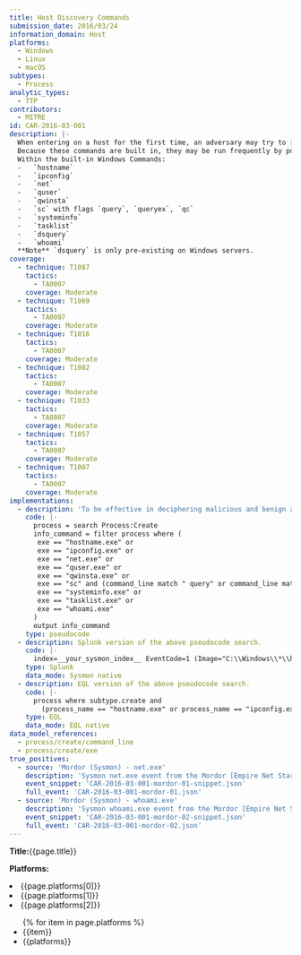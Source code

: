 ```yaml
---
title: Host Discovery Commands
submission_date: 2016/03/24
information_domain: Host
platforms:
  - Windows
  - Linux
  - macOS
subtypes:
  - Process
analytic_types:
  - TTP
contributors:
  - MITRE
id: CAR-2016-03-001
description: |-
  When entering on a host for the first time, an adversary may try to [discover](https://attack.mitre.org/tactics/TA0007) information about the host. There are several built-in Windows commands that can be used to learn about the software configurations, active users, administrators, and networking configuration. These commands should be monitored to identify when an adversary is learning information about the system and environment. The information returned may impact choices an adversary can make when [establishing persistence](https://attack.mitre.org/tactics/TA0003), [escalating privileges](https://attack.mitre.org/tactics/TA0004), or [moving laterally](https://attack.mitre.org/tactics/TA0008).
  Because these commands are built in, they may be run frequently by power users or even by normal users. Thus, an analytic looking at this information should have well-defined white- or blacklists, and should consider looking at an anomaly detection approach, so that this information can be learned dynamically.
  Within the built-in Windows Commands:
  -   `hostname`
  -   `ipconfig`
  -   `net`
  -   `quser`
  -   `qwinsta`
  -   `sc` with flags `query`, `queryex`, `qc`
  -   `systeminfo`
  -   `tasklist`
  -   `dsquery`
  -   `whoami`
  **Note** `dsquery` is only pre-existing on Windows servers.
coverage:
  - technique: T1087
    tactics:
      - TA0007
    coverage: Moderate
  - technique: T1069
    tactics:
      - TA0007
    coverage: Moderate
  - technique: T1016
    tactics:
      - TA0007
    coverage: Moderate
  - technique: T1082
    tactics:
      - TA0007
    coverage: Moderate
  - technique: T1033
    tactics:
      - TA0007
    coverage: Moderate
  - technique: T1057
    tactics:
      - TA0007
    coverage: Moderate
  - technique: T1007
    tactics:
      - TA0007
    coverage: Moderate
implementations:
  - description: 'To be effective in deciphering malicious and benign activity, the full command line is essential. Similarly, having information about the parent process can help with making decisions and tuning to an environment.'
    code: |-
      process = search Process:Create
      info_command = filter process where (
       exe == "hostname.exe" or 
       exe == "ipconfig.exe" or 
       exe == "net.exe" or 
       exe == "quser.exe" or 
       exe == "qwinsta.exe" or
       exe == "sc" and (command_line match " query" or command_line match " qc")) or
       exe == "systeminfo.exe" or 
       exe == "tasklist.exe" or 
       exe == "whoami.exe"
      )
      output info_command
    type: pseudocode
  - description: Splunk version of the above pseudocode search.
    code: |-
      index=__your_sysmon_index__ EventCode=1 (Image="C:\\Windows\\*\\hostname.exe" OR Image="C:\\Windows\\*\\ipconfig.exe" OR Image="C:\\Windows\\*\\net.exe" OR Image="C:\\Windows\\*\\quser.exe" OR Image="C:\\Windows\\*\\qwinsta.exe" OR (Image="C:\\Windows\\*\\sc.exe" AND (CommandLine="* query *" OR CommandLine="* qc *")) OR Image="C:\\Windows\\*\\systeminfo.exe" OR Image="C:\\Windows\\*\\tasklist.exe" OR Image="C:\\Windows\\*\\whoami.exe")|stats values(Image) as "Images" values(CommandLine) as "Command Lines" by ComputerName
    type: Splunk
    data_mode: Sysmon native
  - description: EQL version of the above pseudocode search.
    code: |-
      process where subtype.create and
        (process_name == "hostname.exe" or process_name == "ipconfig.exe" or process_name == "net.exe" or process_name == "quser.exe" process_name == "qwinsta.exe" or process_name == "systeminfo.exe" or process_name == "tasklist.exe" or process_name == "whoami.exe" or (process_name == "sc.exe" and (command_line == "* query *" or command_line == "* qc *")))
    type: EQL
    data_mode: EQL native
data_model_references:
  - process/create/command_line
  - process/create/exe
true_positives:
  - source: 'Mordor (Sysmon) - net.exe'
    description: 'Sysmon net.exe event from the Mordor [Empire Net Start dataset](https://github.com/hunters-forge/mordor/blob/master/small_datasets/windows/discovery/system_service_discovery_T1007/empire_net_start.md).'
    event_snippet: 'CAR-2016-03-001-mordor-01-snippet.json'
    full_event: 'CAR-2016-03-001-mordor-01.json'
  - source: 'Mordor (Sysmon) - whoami.exe'
    description: 'Sysmon whoami.exe event from the Mordor [Empire Net Start dataset](https://github.com/hunters-forge/mordor/blob/master/small_datasets/windows/discovery/system_service_discovery_T1007/empire_net_start.md).'
    event_snippet: 'CAR-2016-03-001-mordor-02-snippet.json'
    full_event: 'CAR-2016-03-001-mordor-02.json'
---
```


<b>Title:</b>{{page.title}}

<b>Platforms:</b>
<li>{{page.platforms[0]}}</li>
<li>{{page.platforms[1]}}</li>
<li>{{page.platforms[2]}}</li>

<ul>
{% for item in page.platforms %}
<li>{{item}}</li>
<li>{{platforms}}</li
{% endfor %}
</ul>
